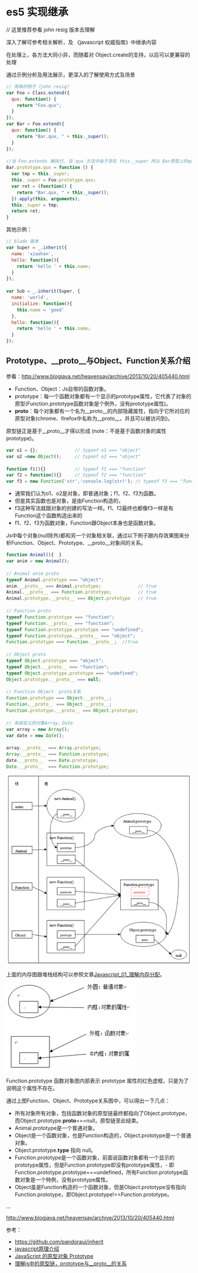# es5 实现继承

// 这里推荐参看 john resig 版本去理解

深入了解可参考相关解析，及 《javascript 权威指南》中继承内容

在处理上，各方法大同小异，而随着对 Object.create的支持，以后可以更兼容的处理

通过示例分析及用法展示，更深入的了解使用方式及场景

```js
// 简单的例子（john resig）
var Foo = Class.extend({
  qux: function() {
    return "Foo.qux";
  }
});
var Bar = Foo.extend({
  qux: function() {
    return "Bar.qux, " + this._super();
  }
});

//当 Foo.extends 被执行, 在 qux 方法中由于存在 this._super 所以 Bar原型上的qux 实际上应该是这样的:
Bar.prototype.qux = function () {
  var tmp = this._super;
  this._super = Foo.prototype.qux;
  var ret = (function() {
    return "Bar.qux, " + this._super();
  }).apply(this, arguments);
  this._super = tmp;
  return ret;
}
```

其他示例：

```js
// blade 版本
var Super = _.inherit({
  name: 'xiaohan',
  hello: function(){
    return 'hello ' + this.name;
  }
});

var Sub = _.inherit(Super, {
  name: 'world',
  initialize: function(){
    this.name = 'good'
  },
  hello: function(){
    return 'hello ' + this.name;
  }
});
```

## Prototype、__proto__与Object、Function关系介绍

参看：http://www.blogjava.net/heavensay/archive/2013/10/20/405440.html

- Function、Object：Js自带的函数对象。
- prototype：每一个函数对象都有一个显示的prototype属性，它代表了对象的原型(Function.prototype函数对象是个例外，没有prototype属性)。
- __proto__：每个对象都有一个名为__proto__的内部隐藏属性，指向于它所对应的原型对象(chrome、firefox中名称为__proto__，并且可以被访问到)。

原型链正是基于__proto__才得以形成 (note：不是基于函数对象的属性prototype)。

```js
var o1 = {};              // typeof o1 === "object"
var o2 =new Object();     // typeof o2 === "object"

function f1(){}           // typeof f1 === "function"
var f2 = function(){}     // typeof f2 === "function"
var f3 = new Function('str','console.log(str)'); // typeof f3 === "function"
```

- 通常我们认为o1、o2是对象，即普通对象；f1、f2、f3为函数。
- 但是其实函数也是对象，是由Function构造的，
- f3这种写法就跟对象的创建的写法一样。f1、f2最终也都像f3一样是有Function这个函数构造出来的
- f1、f2、f3为函数对象，Function跟Object本身也是函数对象。

Js中每个对象(null除外)都和另一个对象相关联，通过以下例子跟内存效果图来分析Function、Object、Prototype、__proto__对象间的关系。

```js
function Animal(){  }
var anim = new Animal();

// Animal anim proto
typeof Animal.prototype === "object";
anim.__proto__ === Animal.prototype;              // true
Animal.__proto__ === Function.prototype;          // true
Animal.prototype.__proto__ === Object.prototype   // true

// Function proto
typeof Function.prototype === "function";
typeof Function.__proto__ === "function";
typeof Function.prototype.prototype === "undefined";
typeof Function.prototype.__proto__ === "object";
Function.prototype === Function.__proto__;  //true

// Object proto
typeof Object.prototype === "object";
typeof Object.__proto__ === "function";
typeof Object.prototype.prototype === "undefined";
Object.prototype.__proto__ === null;

// Function Object  proto关系
Function.prototype === Object.__proto__;
Function.__proto__ === Object.__proto__;
Function.prototype.__proto__ === Object.prototype;

// 系统定义的对象Array、Date
var array = new Array();
var date = new Date();

array.__proto__ === Array.prototype;
Array.__proto__ === Function.prototype;
date.__proto__  === Date.prototype;
Date.__proto__  === Function.prototype;
```

![Function、Object、Prototype、__proto__内存关系图.png](./Function、Object、Prototype、__proto__内存关系图.png "Function、Object、Prototype、__proto__内存关系图.png")

上面的内存图跟堆栈结构可以参照文章[Javascript_01_理解内存分配](http://www.cnblogs.com/fool/archive/2010/10/07/1845226.html)。

![堆区图说明.png](./堆区图说明.png "堆区图说明.png")

Function.prototype 函数对象图内部表示 prototype 属性的红色虚框，只是为了说明这个属性不存在。

通过上图Function、Object、Prototype关系图中，可以得出一下几点：

- 所有对象所有对象，包括函数对象的原型链最终都指向了Object.prototype，而Object.prototype.__proto__===null，原型链至此结束。
- Animal.prototype是一个普通对象。
- Object是一个函数对象，也是Function构造的，Object.prototype是一个普通对象。
- Object.prototype.__type__ 指向 null。
- Function.prototype是一个函数对象，前面说函数对象都有一个显示的prototype属性，但是Function.prototype却没有prototype属性，- 即Function.prototype.prototype===undefined，所有Function.prototype函数对象是一个特例，没有prototype属性。
- Object虽是Function构造的一个函数对象，但是Object.prototype没有指向Function.prototype，即Object.prototype!==Function.prototype。

...

http://www.blogjava.net/heavensay/archive/2013/10/20/405440.html

参考：

- https://github.com/pandoraui/inherit
- [javascript原理介绍](http://www.cnblogs.com/fool/category/264215.html)
- [JavaScript 的原型对象 Prototype](http://www.libuchao.com/2012/05/14/prototypes-in-javascript/)
- [理解js中的原型链，prototype与__proto__的关系](http://rockyuse.iteye.com/blog/1426510)
